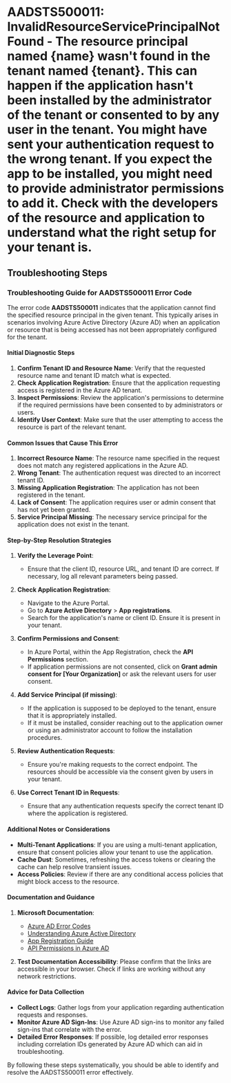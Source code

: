 # AADSTS500011: InvalidResourceServicePrincipalNotFound - The resource principal named {name} wasn't found in the tenant named {tenant}. This can happen if the application hasn't been installed by the administrator of the tenant or consented to by any user in the tenant. You might have sent your authentication request to the wrong tenant. If you expect the app to be installed, you might need to provide administrator permissions to add it. Check with the developers of the resource and application to understand what the right setup for your tenant is.


## Troubleshooting Steps
### Troubleshooting Guide for AADSTS500011 Error Code

The error code **AADSTS500011** indicates that the application cannot find the specified resource principal in the given tenant. This typically arises in scenarios involving Azure Active Directory (Azure AD) when an application or resource that is being accessed has not been appropriately configured for the tenant.

#### Initial Diagnostic Steps
1. **Confirm Tenant ID and Resource Name**: Verify that the requested resource name and tenant ID match what is expected.
2. **Check Application Registration**: Ensure that the application requesting access is registered in the Azure AD tenant.
3. **Inspect Permissions**: Review the application's permissions to determine if the required permissions have been consented to by administrators or users.
4. **Identify User Context**: Make sure that the user attempting to access the resource is part of the relevant tenant.

#### Common Issues that Cause This Error
1. **Incorrect Resource Name**: The resource name specified in the request does not match any registered applications in the Azure AD.
2. **Wrong Tenant**: The authentication request was directed to an incorrect tenant ID.
3. **Missing Application Registration**: The application has not been registered in the tenant.
4. **Lack of Consent**: The application requires user or admin consent that has not yet been granted.
5. **Service Principal Missing**: The necessary service principal for the application does not exist in the tenant.

#### Step-by-Step Resolution Strategies
1. **Verify the Leverage Point**:
    - Ensure that the client ID, resource URL, and tenant ID are correct. If necessary, log all relevant parameters being passed.
  
2. **Check Application Registration**:
    - Navigate to the Azure Portal.
    - Go to **Azure Active Directory** > **App registrations**.
    - Search for the application's name or client ID. Ensure it is present in your tenant.

3. **Confirm Permissions and Consent**:
    - In Azure Portal, within the App Registration, check the **API Permissions** section.
    - If application permissions are not consented, click on **Grant admin consent for [Your Organization]** or ask the relevant users for user consent.

4. **Add Service Principal (if missing)**:
    - If the application is supposed to be deployed to the tenant, ensure that it is appropriately installed.
    - If it must be installed, consider reaching out to the application owner or using an administrator account to follow the installation procedures.

5. **Review Authentication Requests**:
    - Ensure you're making requests to the correct endpoint. The resources should be accessible via the consent given by users in your tenant.

6. **Use Correct Tenant ID in Requests**:
    - Ensure that any authentication requests specify the correct tenant ID where the application is registered.

#### Additional Notes or Considerations
- **Multi-Tenant Applications**: If you are using a multi-tenant application, ensure that consent policies allow your tenant to use the application.
- **Cache Dust**: Sometimes, refreshing the access tokens or clearing the cache can help resolve transient issues.
- **Access Policies**: Review if there are any conditional access policies that might block access to the resource.

#### Documentation and Guidance
1. **Microsoft Documentation**:
   - [Azure AD Error Codes](https://docs.microsoft.com/en-us/azure/active-directory/develop/reference-aad-errors)
   - [Understanding Azure Active Directory](https://docs.microsoft.com/en-us/azure/active-directory/develop/what-is-azure-active-directory)
   - [App Registration Guide](https://docs.microsoft.com/en-us/azure/active-directory/develop/quickstart-register-app)
   - [API Permissions in Azure AD](https://docs.microsoft.com/en-us/azure/active-directory/develop/v2-permissions-and-consent)

2. **Test Documentation Accessibility**: Please confirm that the links are accessible in your browser. Check if links are working without any network restrictions.

#### Advice for Data Collection
- **Collect Logs**: Gather logs from your application regarding authentication requests and responses.
- **Monitor Azure AD Sign-Ins**: Use Azure AD sign-ins to monitor any failed sign-ins that correlate with the error.
- **Detailed Error Responses**: If possible, log detailed error responses including correlation IDs generated by Azure AD which can aid in troubleshooting.

By following these steps systematically, you should be able to identify and resolve the AADSTS500011 error effectively.